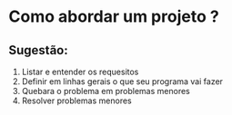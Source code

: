 # Como abordar um projeto ?

## Sugestão:
1. Listar e entender os requesitos
2. Definir em linhas gerais o que seu programa vai fazer
3. Quebara o problema em problemas menores
4. Resolver problemas menores
